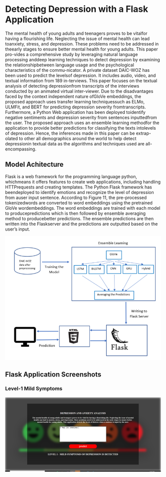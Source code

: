 # Detecting Depression with a Flask Application

The mental health of young adults and teenagers proves to be vitalfor having a flourishing life.  Neglecting the issue of mental health can lead toanxiety, stress, and depression.  These problems need to be addressed in theearly stages to ensure better mental health for young adults.  This paper pro-vides a comprehensive study by leveraging natural language processing anddeep learning techniques to detect depression by examining the relationshipbetween language usage and the psychological characteristics of the commu-nicator.  A private dataset DAIC-WOZ has been used to predict the levelsof depression.  It includes audio, video, and textual information from 189 in-terviews.  This paper focuses on the textual analysis of detecting depressionfrom transcripts of the interviews conducted by an animated virtual inter-viewer.  Due to the disadvantages faced by the context independent nature ofGloVe embeddings, the proposed approach uses transfer learning techniquessuch as ELMo, ULMFit, and BERT for predicting depression severity fromtranscripts.  Furthermore, a Python Web application has been deployed toidentify negative sentiments and depression severity from sentences inputtedfrom  the  user.   The  proposed  approach  uses  an  ensemble  learning  methodfor the application to provide better predictions for classifying the texts intolevels of depression.  Hence, the inferences made in this paper can be extrap-olated to other all demographics around the world to help detect depressionin textual data as the algorithms and techniques used are all-encompassing.



## Model Achitecture
Flask is a web framework for the programming language python, whichmeans it offers features to create web applications, including handling HTTPrequests  and  creating  templates.  The  Python  Flask  framework  has  beendeployed to identify emotions and recognize the level of depression from auser  input  sentence.   According  to  Figure  11,  the  pre-processed  tokenizedwords are converted to word embeddings using the pretrained GloVe wordembeddings.  The word embeddings are trained with each model to producepredictions which is then followed by ensemble averaging method to producebetter predictions.  The ensemble predictions are then written into the Flaskserver and the predictions are outputted based on the user’s input.

![Flask Application Architecture](img/flask.PNG)

## Flask Application Screenshots
### Level-1 Mild Symptoms
![level1](img/level1.PNG)
